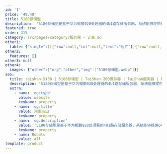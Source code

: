 ```yaml
---
id: '1'
price: '49.40'
title: 5180存储型
description:  '5180存储型是基于华为鲲鹏920处理器的4U1路存储服务器，系统能够提供64核、2.6GHz主频的计算能力和最高560TB本地存储容量。5180存储型具有海量存储、高性能、低功耗以及易扩展的特点，适合为大数据分析、软件定义存储等应用场景的工作负载进行高效加速。'
featured: true
order: 315
category: src/pages/category/服务器 - 计算.md
other1: 
  table: {"single":[[{"row":null,"col":null,"text":"组件"},{"row":null,"col":null,"text":"规格"}],[{"row":null,"col":null,"text":"形态"},{"row":null,"col":null,"text":"4U机架服务器"}],[{"row":null,"col":null,"text":"处理器型号"},{"row":null,"col":null,"text":"1个鲲鹏920处理器"}],[{"row":null,"col":null,"text":"内存插槽"},{"row":null,"col":null,"text":"8个DDR4-2933 DIMM插槽"}],[{"row":null,"col":null,"text":"本地存储"},{"row":null,"col":null,"text":"前端配置24个3.5英寸SAS/SATA/SSD硬盘，后端可最多配置16个3.5英寸SAS/SATA/SSD硬盘"}],[{"row":null,"col":null,"text":"RAID支持"},{"row":null,"col":null,"text":"支持RAID 0, 1, 5, 6, 10, 50, 60\n支持超级电容掉电保护"}],[{"row":null,"col":null,"text":"板载网络"},{"row":null,"col":null,"text":"1个板载网络插卡，最多支持4*GE电口或者4*25GE/10GE光口"}],[{"row":null,"col":null,"text":"PCIe扩展"},{"row":null,"col":null,"text":"最多3个PCIe 4.0 x8或1个PCIe 4.0 x16+1个PCIe x8"}],[{"row":null,"col":null,"text":"电源"},{"row":null,"col":null,"text":"2个热插拔2000W交流电源模块，支持1+1冗余"}],[{"row":null,"col":null,"text":"供电"},{"row":null,"col":null,"text":"支持100~240V AC，240V DC"}],[{"row":null,"col":null,"text":"风扇"},{"row":null,"col":null,"text":"支持4个热拔插风扇模组，支持N+1冗余"}],[{"row":null,"col":null,"text":"温度"},{"row":null,"col":null,"text":"5℃～35℃"}],[{"row":null,"col":null,"text":"尺寸(宽x深x高)"},{"row":null,"col":null,"text":"447 mm*790 mm*175 mm"}]]}
other2:
  features: []
other3: null
other4:
  images: {"other":{"org":"other","img":["5180存储型.webp"]}}
seo:
  title: taishan-5180 | 5180存储型 | TaiShan 200服务器 | TaiShan服务器 | 服务器 - 计算 | 数据中心
  description: '5180存储型是基于华为鲲鹏920处理器的4U1路存储服务器，系统能够提供64核、2.6GHz主频的计算能力和最高560TB本地存储容量。5180存储型具有海量存储、高性能、低功耗以及易扩展的特点，适合为大数据分析、软件定义存储等应用场景的工作负载进行高效加速。'
  extra:
    - name: 'og:type'
      value: website
      keyName: property
    - name: 'og:title'
      value: 河南网田
      keyName: property
    - name: 'og:description'
      value: '5180存储型是基于华为鲲鹏920处理器的4U1路存储服务器，系统能够提供64核、2.6GHz主频的计算能力和最高560TB本地存储容量。5180存储型具有海量存储、高性能、低功耗以及易扩展的特点，适合为大数据分析、软件定义存储等应用场景的工作负载进行高效加速。'
      keyName: property
    - name: Robots
      value: all
template: product
---
```

